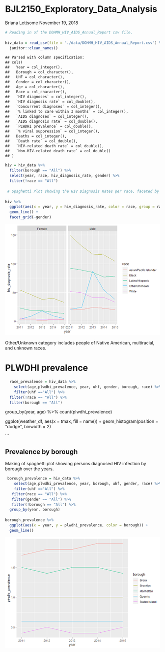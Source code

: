 BJL2150\_Exploratory\_Data\_Analysis
================
Briana Lettsome
November 19, 2018

``` r
# Reading in of the DOHMH_HIV_AIDS_Annual_Report csv file.

hiv_data = read_csv(file = "./data/DOHMH_HIV_AIDS_Annual_Report.csv") %>%
  janitor::clean_names()
```

    ## Parsed with column specification:
    ## cols(
    ##   Year = col_integer(),
    ##   Borough = col_character(),
    ##   UHF = col_character(),
    ##   Gender = col_character(),
    ##   Age = col_character(),
    ##   Race = col_character(),
    ##   `HIV diagnoses` = col_integer(),
    ##   `HIV diagnosis rate` = col_double(),
    ##   `Concurrent diagnoses` = col_integer(),
    ##   `% linked to care within 3 months` = col_integer(),
    ##   `AIDS diagnoses` = col_integer(),
    ##   `AIDS diagnosis rate` = col_double(),
    ##   `PLWDHI prevalence` = col_double(),
    ##   `% viral suppression` = col_integer(),
    ##   Deaths = col_integer(),
    ##   `Death rate` = col_double(),
    ##   `HIV-related death rate` = col_double(),
    ##   `Non-HIV-related death rate` = col_double()
    ## )

``` r
hiv = hiv_data %>%
  filter(borough == "All") %>%
  select(year, race, hiv_diagnosis_rate, gender) %>%
  filter(!race == "All")

 # Spaghetti Plot showing the HIV Diagnosis Rates per race, faceted by gender.

hiv %>%
  ggplot(aes(x = year, y = hiv_diagnosis_rate, color = race, group = race)) +
  geom_line() +
  facet_grid(~gender)
```

![](BJL2150_Exploratory_Data_Analysis_files/figure-markdown_github/unnamed-chunk-2-1.png)

Other/Unknown category includes people of Native American, multiracial, and unknown races.

PLWDHI prevalence
=================

``` r
  race_prevalence = hiv_data %>%
    select(age,plwdhi_prevalence, year, uhf, gender, borough, race) %>%
    filter(uhf =="All") %>%
  filter(!race == "All") %>%
  filter(borough == "All")
```

group\_by(year, age) %&gt;% count(plwdhi\_prevalence)

ggplot(weather\_df, aes(x = tmax, fill = name)) + geom\_histogram(position = "dodge", binwidth = 2)

\`\`\`

Prevalence by borough
---------------------

Making of spaghetti plot showing persons diagnosed HIV infection by borough over the years.

``` r
 borough_prevalence = hiv_data %>%
    select(age,plwdhi_prevalence, year, borough, uhf, gender, race) %>%
    filter(uhf =="All") %>%
   filter(race == "All") %>%
   filter(gender == "All") %>%
   filter(!borough == "All") %>%
  group_by(year, borough)

borough_prevalence %>%
  ggplot(aes(x = year, y = plwdhi_prevalence, color = borough)) + 
  geom_line() 
```

![](BJL2150_Exploratory_Data_Analysis_files/figure-markdown_github/unnamed-chunk-4-1.png)

